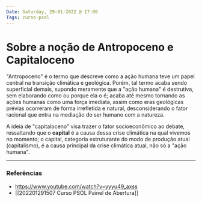 ```yaml
---
Date: Saturday, 29-01-2022 @ 17:00
Tags: curso-psol
---
```

# Sobre a noção de Antropoceno e Capitaloceno
"Antropoceno" é o termo que descreve como a ação humana teve um papel central na transição climática e geológica. Porém, tal termo acaba sendo superficial demais, supondo meramente que a "ação humana" é destrutiva, sem elaborando como ou porque ela o é; acaba até mesmo tornando as ações humanas como uma força imediata, assim como eras geológicas prévias ocorreram de forma irrefletida e natural, desconsiderando o fator racional que entra na mediação do ser humano com a natureza.

A ideia de "capitaloceno" visa trazer o fator socioeconômico ao debate, ressaltando que o **capital** é a causa dessa crise climática na qual vivemos no momento; o capital, categoria estruturante do modo de produção atual (capitalismo), é a causa principal da crise climática atual, não só a "ação humana". 

---
### Referências
- https://www.youtube.com/watch?v=yyyu49_axss
- [[202201291507 Curso PSOL Painel de Abertura]]